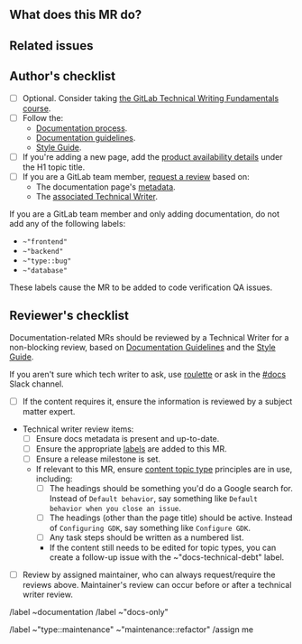 
## What does this MR do?

<!-- Briefly describe what this MR is about. -->

## Related issues

<!-- Link related issues below. -->

## Author's checklist

- [ ] Optional. Consider taking [the GitLab Technical Writing Fundamentals course](https://university.gitlab.com/courses/gitlab-technical-writing-fundamentals).
- [ ] Follow the:
  - [Documentation process](https://docs.gitlab.com/development/documentation/workflow/).
  - [Documentation guidelines](https://docs.gitlab.com/ee/development/documentation/).
  - [Style Guide](https://docs.gitlab.com/ee/development/documentation/styleguide/).
- [ ] If you're adding a new page, add the [product availability details](https://docs.gitlab.com/development/documentation/styleguide/availability_details/) under the H1 topic title.
- [ ] If you are a GitLab team member, [request a review](https://docs.gitlab.com/development/code_review/#dogfooding-the-reviewers-feature) based on:
    - The documentation page's [metadata](https://docs.gitlab.com/development/documentation/metadata/).
    - The [associated Technical Writer](https://handbook.gitlab.com/handbook/product/ux/technical-writing/#assignments).

If you are a GitLab team member and only adding documentation, do not add any of the following labels:

- `~"frontend"`
- `~"backend"`
- `~"type::bug"`
- `~"database"`

These labels cause the MR to be added to code verification QA issues.

## Reviewer's checklist

Documentation-related MRs should be reviewed by a Technical Writer for a non-blocking review, based on [Documentation Guidelines](https://docs.gitlab.com/ee/development/documentation/) and the [Style Guide](https://docs.gitlab.com/ee/development/documentation/styleguide/).

If you aren't sure which tech writer to ask, use [roulette](https://gitlab-org.gitlab.io/gitlab-roulette/?sortKey=stats.avg30&order=-1&hourFormat24=true&visible=maintainer%7Cdocs) or ask in the [#docs](https://gitlab.slack.com/archives/C16HYA2P5) Slack channel.

- [ ] If the content requires it, ensure the information is reviewed by a subject matter expert.
- Technical writer review items:
  - [ ] Ensure docs metadata is present and up-to-date.
  - [ ] Ensure the appropriate [labels](https://docs.gitlab.com/development/documentation/workflow/#documentation-labels) are added to this MR.
  - [ ] Ensure a release milestone is set.
  - If relevant to this MR, ensure [content topic type](https://docs.gitlab.com/ee/development/documentation/topic_types/) principles are in use, including:
    - [ ] The headings should be something you'd do a Google search for. Instead of `Default behavior`, say something like `Default behavior when you close an issue`.
    - [ ] The headings (other than the page title) should be active. Instead of `Configuring GDK`, say something like `Configure GDK`.
    - [ ] Any task steps should be written as a numbered list.
    - If the content still needs to be edited for topic types, you can create a follow-up issue with the ~"docs-technical-debt" label.
- [ ] Review by assigned maintainer, who can always request/require the reviews above. Maintainer's review can occur before or after a technical writer review.

/label ~documentation
/label ~"docs-only"

/label ~"type::maintenance" ~"maintenance::refactor"
/assign me
